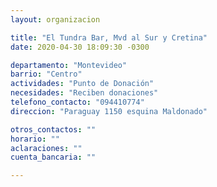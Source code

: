 ```yaml
---
layout: organizacion

title: "El Tundra Bar, Mvd al Sur y Cretina"
date: 2020-04-30 18:09:30 -0300

departamento: "Montevideo"
barrio: "Centro"
actividades: "Punto de Donación"
necesidades: "Reciben donaciones"
telefono_contacto: "094410774"
direccion: "Paraguay 1150 esquina Maldonado"

otros_contactos: ""
horario: ""
aclaraciones: ""
cuenta_bancaria: ""

---
```

